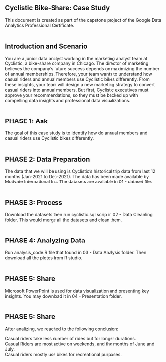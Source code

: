 <h2>Cyclistic Bike-Share: Case Study</h2>
This document is created as part of the capstone project of the Google Data Analytics Professional Certificate.<br/><br/>

<h2>Introduction and Scenario</h2>
You are a junior data analyst working in the marketing analyst team at Cyclistic, a bike-share company in Chicago. The director of marketing believes the company’s future success depends on maximizing the number of annual memberships. Therefore, your team wants to understand how casual riders and annual members use Cyclistic bikes differently. From these insights, your team will design a new marketing strategy to convert casual riders into annual members. But first, Cyclistic executives must approve your recommendations, so they must be backed up with compelling data insights and professional data visualizations.<br/><br/>

<h2>PHASE 1: Ask</h2>
The goal of this case study is to identify how do annual members and casual riders use Cyclistic bikes differently.<br/><br/>

<h2>PHASE 2: Data Preparation</h2>
The data that we will be using is Cyclistic’s historical trip data from last 12 months (Jan-2021 to Dec-2021). The data has been made available by Motivate International Inc. The datasets are available in 01 - dataset file.<br/><br/>

<h2>PHASE 3: Process</h2>
Download the datasets then run cyclistic.sql scrip in 02 - Data Cleanling folder. This would merge all the datasets and clean them.<br/><br/>

<h2>PHASE 4: Analyzing Data</h2>
Run analysis_code.R file that found in 03 - Data Analysis folder. Then download all the plotes from R studio.<br/><br/>

<h2>PHASE 5: Share</h2>
Microsoft PowerPoint is used for data visualization and presenting key insights. You may download it in 04 - Presentation folder. <br/><br/>


<h2>PHASE 5: Share</h2>
After analizing, we reached to the following conclusion:<br/>

Casual riders take less number of rides but for longer durations.<br/>
Casual Riders are most active on weekends, and the months of June and July.<br/>
Casual riders mostly use bikes for recreational purposes.<br/>



